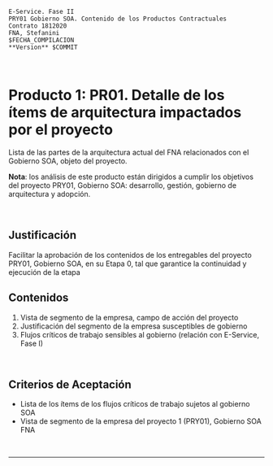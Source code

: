     E-Service. Fase II
    PRY01 Gobierno SOA. Contenido de los Productos Contractuales
    Contrato 1812020
    FNA, Stefanini
    $FECHA_COMPILACION
    **Version** $COMMIT

<br>
    
# Producto 1: PR01. Detalle de los ítems de arquitectura impactados por el proyecto 
Lista de las partes de la arquitectura actual del FNA relacionados con el Gobierno SOA, objeto del proyecto.

**Nota**: los análisis de este producto están dirigidos a cumplir los objetivos del proyecto PRY01, Gobierno SOA: desarrollo, gestión, gobierno de arquitectura y adopción.

<br>

## Justificación
Facilitar la aprobación de los contenidos de los entregables del proyecto PRY01, Gobierno SOA, en su  Etapa 0, tal que garantice la continuidad y ejecución de la etapa

## Contenidos
1. Vista de segmento de la empresa, campo de acción del proyecto
1. Justificación del segmento de la empresa susceptibles de gobierno
1. Flujos críticos de trabajo sensibles al gobierno (relación con E-Service, Fase I)

<br>

## Criterios de Aceptación

* Lista de los ítems de los flujos críticos de trabajo sujetos al gobierno SOA
* Vista de segmento de la empresa del proyecto 1 (PRY01), Gobierno SOA FNA

<br>

*** 
